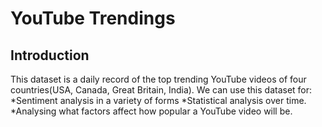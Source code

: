 # YouTube Trendings

## Introduction

This dataset is a daily record of the top trending YouTube videos of four countries(USA, Canada, Great Britain, India). We can use this dataset for: 
*Sentiment analysis in a variety of forms
*Statistical analysis over time.
*Analysing what factors affect how popular a YouTube video will be.



